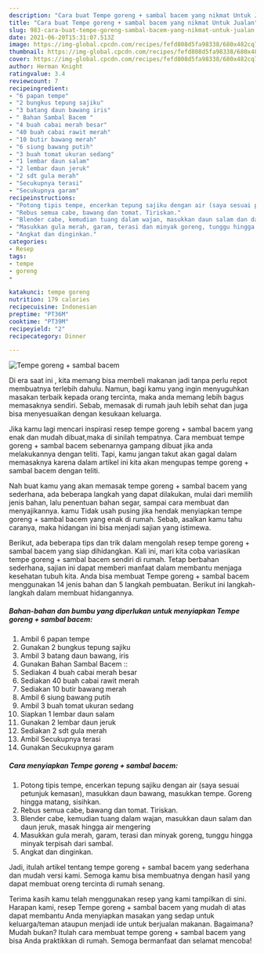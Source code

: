 ```yaml
---
description: "Cara buat Tempe goreng + sambal bacem yang nikmat Untuk Jualan"
title: "Cara buat Tempe goreng + sambal bacem yang nikmat Untuk Jualan"
slug: 983-cara-buat-tempe-goreng-sambal-bacem-yang-nikmat-untuk-jualan
date: 2021-06-20T15:31:07.513Z
image: https://img-global.cpcdn.com/recipes/fefd808d5fa98338/680x482cq70/tempe-goreng-sambal-bacem-foto-resep-utama.jpg
thumbnail: https://img-global.cpcdn.com/recipes/fefd808d5fa98338/680x482cq70/tempe-goreng-sambal-bacem-foto-resep-utama.jpg
cover: https://img-global.cpcdn.com/recipes/fefd808d5fa98338/680x482cq70/tempe-goreng-sambal-bacem-foto-resep-utama.jpg
author: Herman Knight
ratingvalue: 3.4
reviewcount: 7
recipeingredient:
- "6 papan tempe"
- "2 bungkus tepung sajiku"
- "3 batang daun bawang iris"
- " Bahan Sambal Bacem "
- "4 buah cabai merah besar"
- "40 buah cabai rawit merah"
- "10 butir bawang merah"
- "6 siung bawang putih"
- "3 buah tomat ukuran sedang"
- "1 lembar daun salam"
- "2 lembar daun jeruk"
- "2 sdt gula merah"
- "Secukupnya terasi"
- "Secukupnya garam"
recipeinstructions:
- "Potong tipis tempe, encerkan tepung sajiku dengan air (saya sesuai petunjuk kemasan), masukkan daun bawang, masukkan tempe. Goreng hingga matang, sisihkan."
- "Rebus semua cabe, bawang dan tomat. Tiriskan."
- "Blender cabe, kemudian tuang dalam wajan, masukkan daun salam dan daun jeruk, masak hingga air mengering"
- "Masukkan gula merah, garam, terasi dan minyak goreng, tunggu hingga minyak terpisah dari sambal."
- "Angkat dan dinginkan."
categories:
- Resep
tags:
- tempe
- goreng
- 

katakunci: tempe goreng  
nutrition: 179 calories
recipecuisine: Indonesian
preptime: "PT36M"
cooktime: "PT39M"
recipeyield: "2"
recipecategory: Dinner

---
```



![Tempe goreng + sambal bacem](https://img-global.cpcdn.com/recipes/fefd808d5fa98338/680x482cq70/tempe-goreng-sambal-bacem-foto-resep-utama.jpg)

Di era  saat ini , kita memang bisa membeli makanan jadi tanpa perlu repot membuatnya terlebih dahulu. Namun, bagi kamu yang ingin menyuguhkan masakan terbaik kepada orang tercinta, maka anda memang lebih bagus memasaknya sendiri. Sebab, memasak di rumah jauh lebih sehat dan juga bisa menyesuaikan dengan kesukaan keluarga.

Jika kamu lagi mencari inspirasi resep tempe goreng + sambal bacem yang enak dan mudah dibuat,maka di sinilah tempatnya. Cara membuat tempe goreng + sambal bacem  sebenarnya gampang dibuat jika anda melakukannya dengan teliti. Tapi, kamu jangan takut akan gagal dalam memasaknya 
karena dalam artikel ini kita akan mengupas tempe goreng + sambal bacem dengan teliti.  



Nah buat kamu yang akan memasak tempe goreng + sambal bacem yang sederhana, ada beberapa langkah yang dapat dilakukan, mulai dari memilih jenis bahan, lalu penentuan bahan segar, sampai cara membuat dan menyajikannya. kamu Tidak usah pusing jika hendak menyiapkan tempe goreng + sambal bacem yang enak di rumah. Sebab, asalkan kamu  tahu caranya, maka hidangan ini bisa menjadi sajian yang istimewa.

Berikut, ada beberapa tips dan trik dalam mengolah resep tempe goreng + sambal bacem yang siap dihidangkan. Kali ini, mari kita coba variasikan tempe goreng + sambal bacem sendiri di rumah. Tetap berbahan sederhana, sajian ini dapat memberi manfaat dalam membantu menjaga kesehatan tubuh kita. Anda bisa membuat Tempe goreng + sambal bacem menggunakan 14 jenis bahan dan 5 langkah pembuatan. Berikut ini langkah-langkah dalam membuat hidangannya.

<!--inarticleads1-->

##### Bahan-bahan dan bumbu yang diperlukan untuk menyiapkan Tempe goreng + sambal bacem:

1. Ambil 6 papan tempe
1. Gunakan 2 bungkus tepung sajiku
1. Ambil 3 batang daun bawang, iris
1. Gunakan  Bahan Sambal Bacem ::
1. Sediakan 4 buah cabai merah besar
1. Sediakan 40 buah cabai rawit merah
1. Sediakan 10 butir bawang merah
1. Ambil 6 siung bawang putih
1. Ambil 3 buah tomat ukuran sedang
1. Siapkan 1 lembar daun salam
1. Gunakan 2 lembar daun jeruk
1. Sediakan 2 sdt gula merah
1. Ambil Secukupnya terasi
1. Gunakan Secukupnya garam




<!--inarticleads2-->

##### Cara menyiapkan Tempe goreng + sambal bacem:

1. Potong tipis tempe, encerkan tepung sajiku dengan air (saya sesuai petunjuk kemasan), masukkan daun bawang, masukkan tempe. Goreng hingga matang, sisihkan.
1. Rebus semua cabe, bawang dan tomat. Tiriskan.
1. Blender cabe, kemudian tuang dalam wajan, masukkan daun salam dan daun jeruk, masak hingga air mengering
1. Masukkan gula merah, garam, terasi dan minyak goreng, tunggu hingga minyak terpisah dari sambal.
1. Angkat dan dinginkan.




Jadi, itulah artikel tentang  tempe goreng + sambal bacem  yang sederhana dan mudah versi kami. Semoga kamu bisa membuatnya dengan hasil yang dapat membuat oreng tercinta di rumah senang. 

Terima kasih kamu telah menggunakan resep yang kami tampilkan di sini. Harapan kami, resep  Tempe goreng + sambal bacem yang mudah di atas dapat membantu Anda menyiapkan masakan yang sedap untuk keluarga/teman ataupun menjadi ide untuk berjualan makanan. Bagaimana? Mudah bukan? Itulah cara membuat tempe goreng + sambal bacem yang bisa Anda praktikkan di rumah. Semoga bermanfaat dan selamat mencoba!

